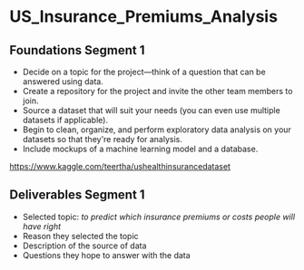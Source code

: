 # US_Insurance_Premiums_Analysis

## Foundations Segment 1
- Decide on a topic for the project—think of a question that can be answered using data.
- Create a repository for the project and invite the other team members to join.
- Source a dataset that will suit your needs (you can even use multiple datasets if applicable).
- Begin to clean, organize, and perform exploratory data analysis on your datasets so that they're ready for analysis.
- Include mockups of a machine learning model and a database.

https://www.kaggle.com/teertha/ushealthinsurancedataset

## Deliverables Segment 1
- Selected topic: _to predict which insurance premiums or costs people will have right_
- Reason they selected the topic
- Description of the source of data
- Questions they hope to answer with the data
